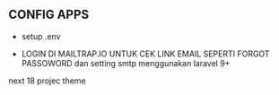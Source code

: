 ## CONFIG APPS

-   setup .env

- LOGIN DI MAILTRAP.IO UNTUK CEK LINK EMAIL SEPERTI FORGOT PASSOWORD dan setting smtp menggunakan laravel 9+

next 18 projec theme

